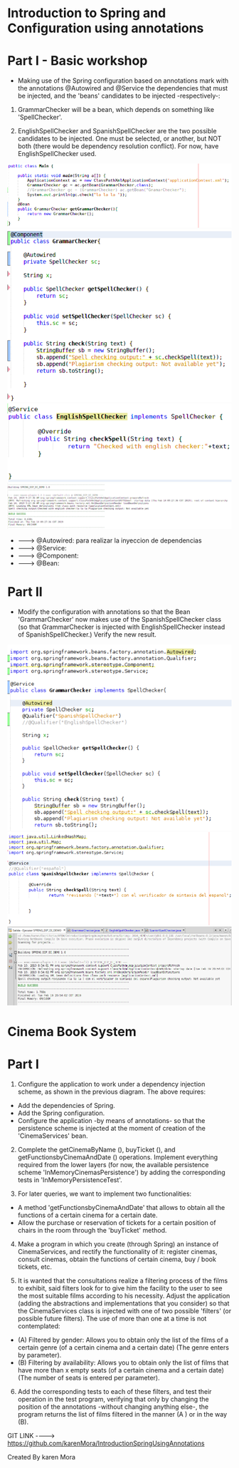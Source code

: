# Introduction to Spring and Configuration using annotations




# Part I - Basic workshop

- Making use of the Spring configuration based on annotations mark with the annotations @Autowired and @Service the dependencies that must be injected, and the 'beans' candidates to be injected -respectively-:

1. GrammarChecker will be a bean, which depends on something like 'SpellChecker'.

2. EnglishSpellChecker and SpanishSpellChecker are the two possible candidates to be injected. One must be selected, or another, but NOT both (there would be dependency resolution conflict). For now, have EnglishSpellChecker used.

![](/img/SpringMain.png)
![](/img/springGrammar.png)
![](/img/SpringEnglish.png)
![](/img/springOutput.png)

* ---> @Autowired: para realizar la inyeccion de dependencias
* ---> @Service: 
* ---> @Component: 
* ---> @Bean: 


# Part II
- Modify the configuration with annotations so that the Bean 'GrammarChecker' now makes use of the SpanishSpellChecker class (so that GrammarChecker is injected with EnglishSpellChecker instead of SpanishSpellChecker.) Verify the new result.

![](/img/SpringSpanishChecker.png)
![](/img/SpringSpanishSpell.png)
![](/img/SpringSpanish.png)



# Cinema Book System



# Part I

1. Configure the application to work under a dependency injection scheme, as shown in the previous diagram. The above requires:
- Add the dependencies of Spring. 
- Add the Spring configuration. 
- Configure the application -by means of annotations- so that the persistence scheme is injected at the moment of creation of the 'CinemaServices' bean. 

2. Complete the getCinemaByName (), buyTicket (), and getFunctionsbyCinemaAndDate () operations. Implement everything required from the lower layers (for now, the available persistence scheme 'InMemoryCinemasPersistence') by adding the corresponding tests in 'InMemoryPersistenceTest'.

3. For later queries, we want to implement two functionalities:
- A method 'getFunctionsbyCinemaAndDate' that allows to obtain all the functions of a certain cinema for a certain date. 
- Allow the purchase or reservation of tickets for a certain position of chairs in the room through the 'buyTicket' method. 

4. Make a program in which you create (through Spring) an instance of CinemaServices, and rectify the functionality of it: register cinemas, consult cinemas, obtain the functions of certain cinema, buy / book tickets, etc.

5. It is wanted that the consultations realize a filtering process of the films to exhibit, said filters look for to give him the facility to the user to see the most suitable films according to his necessity. Adjust the application (adding the abstractions and implementations that you consider) so that the CinemaServices class is injected with one of two possible 'filters' (or possible future filters). The use of more than one at a time is not contemplated:
- (A) Filtered by gender: Allows you to obtain only the list of the films of a certain genre (of a certain cinema and a certain date) (The genre enters by parameter). 
- (B) Filtering by availability: Allows you to obtain only the list of films that have more than x empty seats (of a certain cinema and a certain date) (The number of seats is entered per parameter).

6. Add the corresponding tests to each of these filters, and test their operation in the test program, verifying that only by changing the position of the annotations -without changing anything else-, the program returns the list of films filtered in the manner (A ) or in the way (B).

GIT LINK ----> https://github.com/karenMora/IntroductionSpringUsingAnnotations

Created By karen Mora
